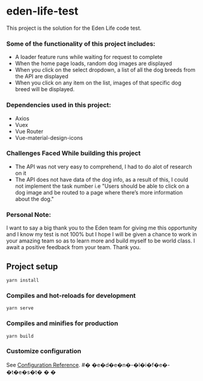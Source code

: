 # eden-life-test
This project is the solution for the Eden Life code test. 

### Some of the functionality of this project includes:
- A loader feature runs while waiting for request to complete
- When the home page loads, random dog images are displayed
- When you click on the select dropdown, a list of all the dog breeds from the API are displayed
- When you click on any item on the list, images of that specific dog breed will be displayed.

### Dependencies used in this project:
- Axios
- Vuex
- Vue Router
- Vue-material-design-icons

### Challenges Faced While building this project
- The API was not very easy to comprehend, I had to do alot of research on it 
- The API does not have data of the dog info, as a result of this, I could not implement the task number i.e "Users should be able to click on a dog image and be routed to a page where there’s more information about the dog."

### Personal Note: 
I want to say a big thank you to the Eden team for giving me this opportunity and I know my test is not 100% but I hope I will be given a chance to work in your amazing team so as to learn more and build myself to be world class. I await a positive feedback from your team. Thank you. 

## Project setup
```
yarn install
```

### Compiles and hot-reloads for development
```
yarn serve
```

### Compiles and minifies for production
```
yarn build
```

### Customize configuration
See [Configuration Reference](https://cli.vuejs.org/config/).
#� �e�d�e�n�-�l�i�f�e�-�t�e�s�t�
�
�
